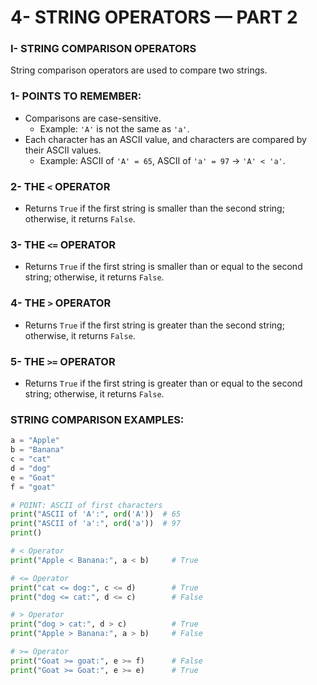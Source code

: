 # 4- STRING OPERATORS — PART 2

### I- STRING COMPARISON OPERATORS

String comparison operators are used to compare two strings.

### 1- POINTS TO REMEMBER:

- Comparisons are case-sensitive.
  - Example: `'A'` is not the same as `'a'`.
- Each character has an ASCII value, and characters are compared by their ASCII values.
  - Example: ASCII of `'A' = 65`, ASCII of `'a' = 97` → `'A' < 'a'`.

### 2- THE `<` OPERATOR

- Returns `True` if the first string is smaller than the second string; otherwise, it returns `False`.

### 3- THE `<=` OPERATOR

- Returns `True` if the first string is smaller than or equal to the second string; otherwise, it returns `False`.

### 4- THE `>` OPERATOR

- Returns `True` if the first string is greater than the second string; otherwise, it returns `False`.

### 5- THE `>=` OPERATOR

- Returns `True` if the first string is greater than or equal to the second string; otherwise, it returns `False`.

### STRING COMPARISON EXAMPLES:

```python
a = "Apple"
b = "Banana"
c = "cat"
d = "dog"
e = "Goat"
f = "goat"

# POINT: ASCII of first characters
print("ASCII of 'A':", ord('A'))  # 65
print("ASCII of 'a':", ord('a'))  # 97
print()

# < Operator
print("Apple < Banana:", a < b)     # True

# <= Operator
print("cat <= dog:", c <= d)        # True
print("dog <= cat:", d <= c)        # False

# > Operator
print("dog > cat:", d > c)          # True
print("Apple > Banana:", a > b)     # False

# >= Operator
print("Goat >= goat:", e >= f)      # False
print("Goat >= Goat:", e >= e)      # True

```
